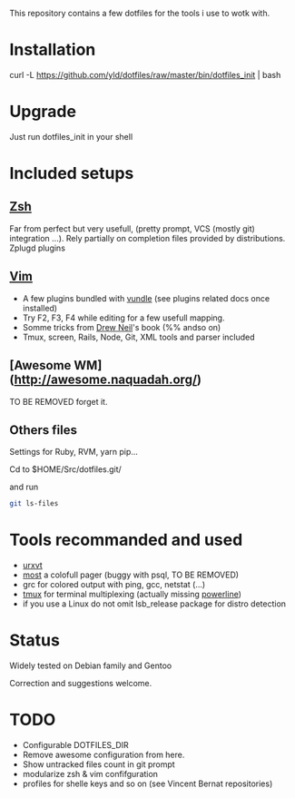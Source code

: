 This repository contains a few dotfiles for the tools i use to wotk with.

# Installation

curl -L https://github.com/yld/dotfiles/raw/master/bin/dotfiles_init | bash

# Upgrade

Just run  dotfiles_init in your shell

# Included setups

## [Zsh](http://www.zsh.org/)

Far from perfect but very usefull, (pretty prompt, VCS (mostly git) integration ...).
Rely partially on completion files provided by distributions.
Zplugd plugins

## [Vim](http://www.vim.org/)

* A few plugins bundled with [vundle](https://github.com/gmarik/vundle) (see plugins related docs once installed)
* Try F2, F3, F4 while editing for a few usefull mapping.
* Somme tricks from [Drew Neil](http://vimcasts.org/)'s book (%% andso on)
* Tmux, screen, Rails, Node, Git, XML tools and parser included

## [Awesome WM] (http://awesome.naquadah.org/)

TO BE REMOVED forget it.

## Others files

Settings for Ruby, RVM, yarn pip...

Cd to $HOME/Src/dotfiles.git/

and run
````bash
git ls-files
````

# Tools recommanded and used

* [urxvt](http://software.schmorp.de/pkg/rxvt-unicode.html)
* [most](http://www.jedsoft.org/most/) a colofull pager (buggy with psql, TO BE REMOVED)
* grc for colored output with ping, gcc, netstat (...)
* [tmux](http://tmux.sourceforge.net/) for terminal multiplexing (actually missing [powerline](https://github.com/Lokaltog/powerline))
* if you use a Linux do not omit lsb_release package for distro detection

# Status

Widely tested on Debian family and Gentoo

Correction and suggestions welcome.


# TODO

* Configurable DOTFILES_DIR
* Remove awesome configuration from here.
* Show untracked files count in git prompt
* modularize zsh & vim confifguration
* profiles for shelle keys and so on (see Vincent Bernat repositories)

